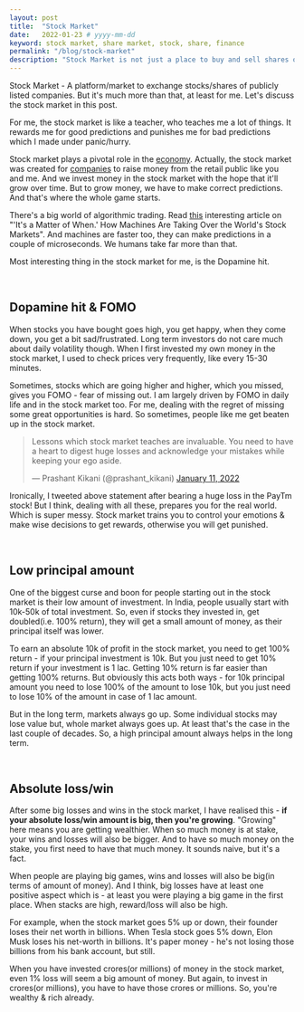 ```yaml
---
layout: post
title:  "Stock Market"
date:   2022-01-23 # yyyy-mm-dd
keyword: stock market, share market, stock, share, finance
permalink: "/blog/stock-market"
description: "Stock Market is not just a place to buy and sell shares of companies. It's far more than that."
---
```


Stock Market - A platform/market to exchange stocks/shares of publicly listed companies. But it's much more than that, at least for me. Let's discuss the stock market in this post.

For me, the stock market is like a teacher, who teaches me a lot of things. It rewards me for good predictions and punishes me for bad predictions which I made under panic/hurry.

Stock market plays a pivotal role in the <a href="https://prashantkikani.com/blog/economy-and-finance" target="_blank">economy</a>. Actually, the stock market was created for <a href="https://prashantkikani.com/blog/startup-ecosystem" target="_blank">companies</a> to raise money from the retail public like you and me. And we invest money in the stock market with the hope that it'll grow over time. But to grow money, we have to make correct predictions. And that's where the whole game starts.

There's a big world of algorithmic trading. Read <a href="https://time.com/5751190/investing-machine-learning-marcos-de-lopez-prado/" target="_blank">this</a> interesting article on "'It's a Matter of When.' How Machines Are Taking Over the World's Stock Markets". And machines are faster too, they can make predictions in a couple of microseconds. We humans take far more than that.

Most interesting thing in the stock market for me, is the Dopamine hit.

<br/>

## Dopamine hit & FOMO

When stocks you have bought goes high, you get happy, when they come down, you get a bit sad/frustrated. Long term investors do not care much about daily volatility though. When I first invested my own money in the stock market, I used to check prices very frequently, like every 15-30 minutes.

Sometimes, stocks which are going higher and higher, which you missed, gives you FOMO - fear of missing out. I am largely driven by FOMO in daily life and in the stock market too. For me, dealing with the regret of missing some great opportunities is hard. So sometimes, people like me get beaten up in the stock market.

<blockquote class="twitter-tweet"><p lang="en" dir="ltr">Lessons which stock market teaches are invaluable. You need to have a heart to digest huge losses and acknowledge your mistakes while keeping your ego aside.</p>&mdash; Prashant Kikani (@prashant_kikani) <a href="https://twitter.com/prashant_kikani/status/1480814569870135296?ref_src=twsrc%5Etfw">January 11, 2022</a></blockquote> <script async src="https://platform.twitter.com/widgets.js" charset="utf-8"></script>

Ironically, I tweeted above statement after bearing a huge loss in the PayTm stock! But I think, dealing with all these, prepares you for the real world. Which is super messy. Stock market trains you to control your emotions & make wise decisions to get rewards, otherwise you will get punished. 

<br/>

## Low principal amount

One of the biggest curse and boon for people starting out in the stock market is their low amount of investment. In India, people usually start with 10k-50k of total investment. So, even if stocks they invested in, get doubled(i.e. 100% return), they will get a small amount of money, as their principal itself was lower.

To earn an absolute 10k of profit in the stock market, you need to get 100% return - if your principal investment is 10k. But you just need to get 10% return if your investment is 1 lac. Getting 10% return is far easier than getting 100% returns. But obviously this acts both ways - for 10k principal amount you need to lose 100% of the amount to lose 10k, but you just need to lose 10% of the amount in case of 1 lac amount.

But in the long term, markets always go up. Some individual stocks may lose value but, whole market always goes up. At least that's the case in the last couple of decades. So, a high principal amount always helps in the long term.

<br/>

## Absolute loss/win

After some big losses and wins in the stock market, I have realised this - <b>if your absolute loss/win amount is big, then you're growing</b>. "Growing" here means you are getting wealthier. When so much money is at stake, your wins and losses will also be bigger. And to have so much money on the stake, you first need to have that much money. It sounds naive, but it's a fact.

When people are playing big games, wins and losses will also be big(in terms of amount of money). And I think, big losses have at least one positive aspect which is - at least you were playing a big game in the first place. When stacks are high, reward/loss will also be high.

For example, when the stock market goes 5% up or down, their founder loses their net worth in billions. When Tesla stock goes 5% down, Elon Musk loses his net-worth in billions. It's paper money - he's not losing those billions from his bank account, but still.

When you have invested crores(or millions) of money in the stock market, even 1% loss will seem a big amount of money. But again, to invest in crores(or millions), you have to have those crores or millions. So, you're wealthy & rich already.  

<br/>







